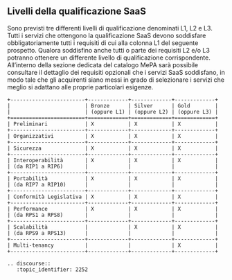 ## Livelli della qualificazione SaaS

Sono previsti tre differenti livelli di qualificazione denominati L1, L2 e L3. Tutti i servizi che ottengono la qualificazione SaaS devono soddisfare obbligatoriamente tutti i requisiti di cui alla colonna L1 del seguente prospetto. Qualora soddisfino anche tutti o parte dei requisiti L2 e/o L3 potranno ottenere un differente livello di qualificazione corrispondente. All’interno della sezione dedicata del catalogo MePA sarà possibile consultare il dettaglio dei requisiti opzionali che i servizi SaaS soddisfano, in modo tale che gli acquirenti siano messi in grado di selezionare i servizi che meglio si adattano alle proprie particolari esigenze.

```eval_rst
+------------------------+-------------+-------------+-------------+
|                        | Bronze      | Silver      | Gold        |
|                        | (oppure L1) | (oppure L2) | (oppure L3) |
+========================+=============+=============+=============+
| Preliminari            | X           | X           | X           |
+------------------------+-------------+-------------+-------------+
| Organizzativi          | X           | X           | X           |
+------------------------+-------------+-------------+-------------+
| Sicurezza              | X           | X           | X           |
+------------------------+-------------+-------------+-------------+
| Interoperabilità       | X           | X           | X           |
| (da RIP1 a RIP6)       |             |             |             |
+------------------------+-------------+-------------+-------------+
| Portabilità            | X           | X           | X           |
| (da RIP7 a RIP10)      |             |             |             |
+------------------------+-------------+-------------+-------------+
| Conformità Legislativa | X           | X           | X           |
+------------------------+-------------+-------------+-------------+
| Performance            | X           | X           | X           |
| (da RPS1 a RPS8)       |             |             |             |
+------------------------+-------------+-------------+-------------+
| Scalabilità            |             | X           | X           |
| (da RPS9 a RPS13)      |             |             |             |
+------------------------+-------------+-------------+-------------+
| Multi-tenancy          |             |             | X           |
+------------------------+-------------+-------------+-------------+
```

```eval_rst
.. discourse::
   :topic_identifier: 2252
```
